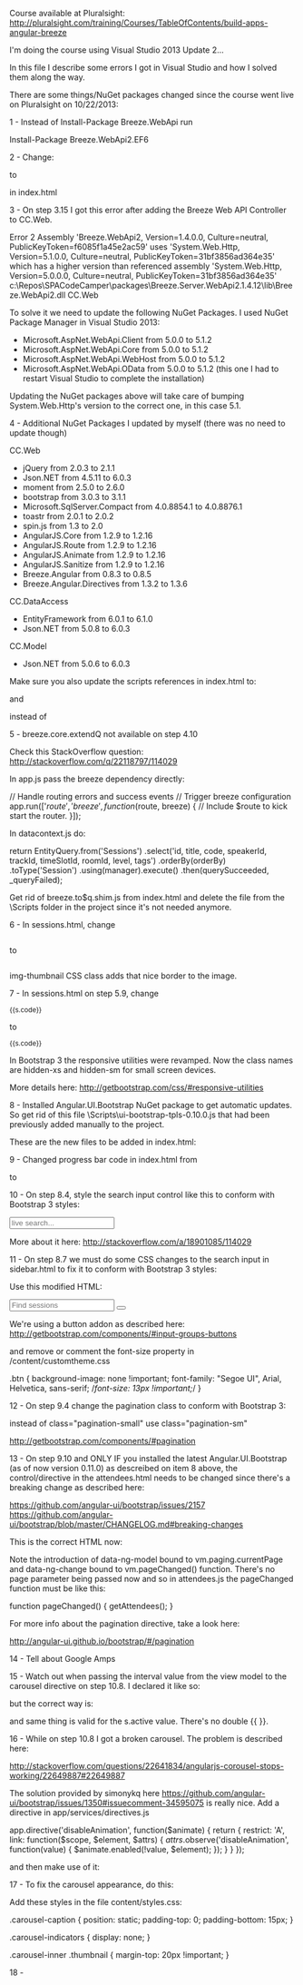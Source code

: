 Course available at Pluralsight: http://pluralsight.com/training/Courses/TableOfContents/build-apps-angular-breeze

I'm doing the course using Visual Studio 2013 Update 2...

In this file I describe some errors I got in Visual Studio and how I solved them along the way.

There are some things/NuGet packages changed since the course went live on Pluralsight on 10/22/2013:  


1 - Instead of Install-Package Breeze.WebApi run

Install-Package Breeze.WebApi2.EF6


2 - Change:

<script src="scripts/breeze.directives.js"></script>

to 

<script src="scripts/breeze.directives.validation.js"></script>

in index.html


3 - On step 3.15 I got this error after adding the Breeze Web API Controller to CC.Web.

Error	2	Assembly 'Breeze.WebApi2, Version=1.4.0.0, Culture=neutral, PublicKeyToken=f6085f1a45e2ac59' uses 'System.Web.Http, Version=5.1.0.0, Culture=neutral, PublicKeyToken=31bf3856ad364e35' which has a higher version than referenced assembly 'System.Web.Http, Version=5.0.0.0, Culture=neutral, PublicKeyToken=31bf3856ad364e35'	c:\Repos\SPACodeCamper\packages\Breeze.Server.WebApi2.1.4.12\lib\Breeze.WebApi2.dll	CC.Web


To solve it we need to update the following NuGet Packages. I used NuGet Package Manager in Visual Studio 2013:

- Microsoft.AspNet.WebApi.Client from 5.0.0 to 5.1.2
- Microsoft.AspNet.WebApi.Core from 5.0.0 to 5.1.2
- Microsoft.AspNet.WebApi.WebHost from 5.0.0 to 5.1.2
- Microsoft.AspNet.WebApi.OData from 5.0.0 to 5.1.2 (this one I had to restart Visual Studio to complete the installation)

Updating the NuGet packages above will take care of bumping System.Web.Http's version to the correct one, in this case 5.1.

4 - Additional NuGet Packages I updated by myself (there was no need to update though)

CC.Web
- jQuery from 2.0.3 to 2.1.1
- Json.NET from 4.5.11 to 6.0.3
- moment from 2.5.0 to 2.6.0
- bootstrap from 3.0.3 to 3.1.1
- Microsoft.SqlServer.Compact from 4.0.8854.1 to 4.0.8876.1
- toastr from 2.0.1 to 2.0.2
- spin.js from 1.3 to 2.0
- AngularJS.Core from 1.2.9 to 1.2.16
- AngularJS.Route from 1.2.9 to 1.2.16
- AngularJS.Animate from 1.2.9 to 1.2.16
- AngularJS.Sanitize from 1.2.9 to 1.2.16
- Breeze.Angular from 0.8.3 to 0.8.5
- Breeze.Angular.Directives from 1.3.2 to 1.3.6

CC.DataAccess
- EntityFramework from 6.0.1 to 6.1.0
- Json.NET from 5.0.8 to 6.0.3

CC.Model
- Json.NET from 5.0.6 to 6.0.3


Make sure you also update the scripts references in index.html to:

<script src="scripts/jquery-2.1.1.js"></script>

and

<script src="scripts/breeze.directives.js"></script> instead of

<script src="scripts/breeze.directives.validation.js"></script>


5 - breeze.core.extendQ not available on step 4.10

Check this StackOverflow question: http://stackoverflow.com/q/22118797/114029

In app.js pass the breeze dependency directly:

// Handle routing errors and success events
// Trigger breeze configuration
app.run(['$route', 'breeze', function($route, breeze)
{
    // Include $route to kick start the router.
}]);

In datacontext.js do:

return EntityQuery.from('Sessions')
    .select('id, title, code, speakerId, trackId, timeSlotId, roomId, level, tags')
    .orderBy(orderBy)
    .toType('Session')
    .using(manager).execute()
    .then(querySucceeded, _queryFailed);

Get rid of breeze.to$q.shim.js from index.html and delete the file from the \Scripts folder in the project since it's not needed anymore.


6 - In sessions.html, change

<img data-cc-img-person="{{s.speaker.imageSource}}" class="img-polaroid user-pic" />
                          
to

<img data-cc-img-person="{{s.speaker.imageSource}}" class="img-thumbnail user-pic" />

img-thumbnail CSS class adds that nice border to the image.


7 - In sessions.html on step 5.9, change 

<small class="right hidden-phone">{{s.code}}</small>

to

<small class="right hidden-xs hidden-sm">{{s.code}}</small>

In Bootstrap 3 the responsive utilities were revamped. Now the class names are hidden-xs and hidden-sm for small screen devices.

More details here: http://getbootstrap.com/css/#responsive-utilities


8 - Installed Angular.UI.Bootstrap NuGet package to get automatic updates. So get rid of this file \Scripts\ui-bootstrap-tpls-0.10.0.js that had been previously added manually to the project.

These are the new files to be added in index.html:

 <script src="scripts/angular-ui/ui-bootstrap-tpls.js"></script>
 <script src="scripts/angular-ui/ui-bootstrap.js"></script>


9 - Changed progress bar code in index.html from

<div class="progress progress-striped active page-progress-bar">
        <div class="bar"></div>
</div>

to

<div class="progress progress-striped active page-progress-bar">
    <div class="progress-bar progress-bar-warning" role="progressbar" aria-valuenow="45" aria-valuemin="0" aria-valuemax="100" style="width: 100%">
    </div>
</div>


10 - On step 8.4, style the search input control like this to conform with Bootstrap 3 styles:

 <div class="col-lg-4">
    <input class="form-control search-query"
           data-ng-model="vm.speakerSearch"
           placeholder="live search..." />
 </div>

 More about it here: http://stackoverflow.com/a/18901085/114029


 11 - On step 8.7 we must do some CSS changes to the search input in sidebar.html to fix it to conform with Bootstrap 3 styles:

Use this modified HTML:

<div class="sidebar-widget">
    <div class="row">
        <div class="col-lg-12">
            <div class="input-group search">
                <input type="text"
                        class="form-control"
                        data-ng-model="vm.searchText"
                        data-ng-keyup="vm.search($event)"
                        placeholder="Find sessions" />
                <span class="input-group-btn">
                    <button class="btn btn-info btn-notext" type="button" data-ng-click="vm.search($event)">
                        <i class="fa fa-search"></i>
                    </button>
                </span>
            </div>
        </div>
    </div>
</div>

We're using a button addon as described here:
http://getbootstrap.com/components/#input-groups-buttons

and remove or comment the font-size property in /content/customtheme.css

.btn {
    background-image: none !important;
    font-family: "Segoe UI", Arial, Helvetica, sans-serif;
    /*font-size: 13px !important;*/
}


12 - On step 9.4 change the pagination class to conform with Bootstrap 3:

instead of class="pagination-small" use class="pagination-sm"

http://getbootstrap.com/components/#pagination


13 - On step 9.10 and ONLY IF you installed the latest Angular.UI.Bootstrap (as of now version 0.11.0) as descreibed on item 8 above, the <pagination> control/directive in the attendees.html needs to be changed since there's a breaking change as described here:

https://github.com/angular-ui/bootstrap/issues/2157
https://github.com/angular-ui/bootstrap/blob/master/CHANGELOG.md#breaking-changes

This is the correct HTML now:

<pagination boundary-links="true"
            total-items="vm.attendeesFilteredCount"
            items-per-page="vm.paging.pageSize"
            data-ng-model="vm.paging.currentPage"
            data-ng-change="vm.pageChanged()"
            max-size="vm.paging.maxPagesToShow"
            class="pagination-sm"
            previous-text="Prev"
            next-text="Next"
            first-text="First"
            last-text="Last"></pagination>

Note the introduction of data-ng-model bound to vm.paging.currentPage and data-ng-change bound to vm.pageChanged() function. There's no page parameter being passed now and so in attendees.js the pageChanged function must be like this:

function pageChanged()
{
    getAttendees();
}

For more info about the pagination directive, take a look here:

http://angular-ui.github.io/bootstrap/#/pagination


14 - Tell about Google Amps



15 - Watch out when passing the interval value from the view model to the carousel directive on step 10.8. I declared it like so:

<carousel class="carousel-inner" interval="{{vm.speakers.interval}}">

but the correct way is:

<carousel class="carousel-inner" interval="vm.speakers.interval">

and same thing is valid for the s.active value. There's no double {{ }}.


16 - While on step 10.8 I got a broken carousel. The problem is described here:

http://stackoverflow.com/questions/22641834/angularjs-corousel-stops-working/22649887#22649887

The solution provided by simonykq here https://github.com/angular-ui/bootstrap/issues/1350#issuecomment-34595075 is really nice. Add a directive in app/services/directives.js

app.directive('disableAnimation', function($animate)
{
    return {
        restrict: 'A',
        link: function($scope, $element, $attrs)
        {
            $attrs.$observe('disableAnimation', function(value)
            {
                $animate.enabled(!value, $element);
            });
        }
    }
});

and then make use of it:

<carousel class="carousel-inner" interval="vm.speakers.interval" disable-animation="true">


17 - To fix the carousel appearance, do this:

Add these styles in the file content/styles.css:

.carousel-caption {
    position: static;
    padding-top: 0;
    padding-bottom: 15px;
}

.carousel-indicators {
    display: none;
}

.carousel-inner .thumbnail {
    margin-top: 20px !important;
}


18 - 